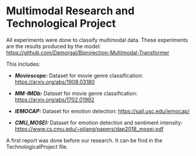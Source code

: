 # Multimodal Research and Technological Project

All experiments were done to classify multimodal data. These experiments are the results produced by the model: https://github.com/Damorgal/Biprojection-Multimodal-Transformer

This includes: 

* ***Moviescope:*** Dataset for movie genre classification: https://arxiv.org/abs/1908.03180
    
* ***MM-IMDb:*** Dataset for movie genre classification: https://arxiv.org/abs/1702.01992
    
* ***IEMOCAP:*** Dataset for emotion detection: https://sail.usc.edu/iemocap/
    
* ***CMU_MOSEI:*** Dataset for emotion detection and sentiment intensity: https://www.cs.cmu.edu/~pliang/papers/dap2018_mosei.pdf

A first report was done before our research. It can be find in the TechnologicalProject file.
    
